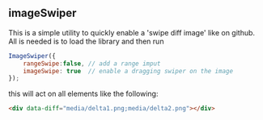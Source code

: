 ## imageSwiper

This is a simple utility to quickly enable a 'swipe diff image' like on github.  
All is needed is to load the library and then run
``` js
ImageSwiper({
    rangeSwipe:false, // add a range imput
    imageSwipe: true  // enable a dragging swiper on the image
});
```
this will act on all elements like the following:  
``` html
<div data-diff="media/delta1.png;media/delta2.png"></div>
```
